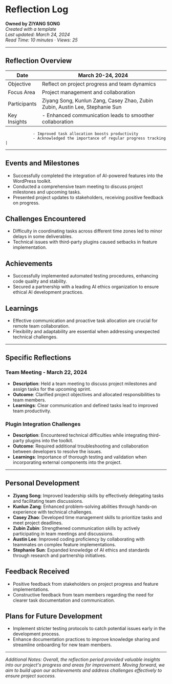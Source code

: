 # Reflection Log

**Owned by ZIYANG SONG**  
_Created with a template_  
_Last updated: March 24, 2024_  
_Read Time: 10 minutes_ · _Views: 25_

---

## Reflection Overview

| Date         | March 20-24, 2024 |
|--------------|-------------------|
| Objective    | Reflect on project progress and team dynamics |
| Focus Area   | Project management and collaboration |
| Participants | Ziyang Song, Kunlun Zang, Casey Zhao, Zubin Zubin, Austin Lee, Stephanie Sun |
| Key Insights | - Enhanced communication leads to smoother collaboration
                - Improved task allocation boosts productivity
                - Acknowledged the importance of regular progress tracking |

---

## Events and Milestones

- Successfully completed the integration of AI-powered features into the WordPress toolkit.
- Conducted a comprehensive team meeting to discuss project milestones and upcoming tasks.
- Presented project updates to stakeholders, receiving positive feedback on progress.

## Challenges Encountered

- Difficulty in coordinating tasks across different time zones led to minor delays in some deliverables.
- Technical issues with third-party plugins caused setbacks in feature implementation.

## Achievements

- Successfully implemented automated testing procedures, enhancing code quality and stability.
- Secured a partnership with a leading AI ethics organization to ensure ethical AI development practices.

## Learnings

- Effective communication and proactive task allocation are crucial for remote team collaboration.
- Flexibility and adaptability are essential when addressing unexpected technical challenges.

---

## Specific Reflections

### Team Meeting - March 22, 2024

- **Description**: Held a team meeting to discuss project milestones and assign tasks for the upcoming sprint.
- **Outcome**: Clarified project objectives and allocated responsibilities to team members.
- **Learnings**: Clear communication and defined tasks lead to improved team productivity.

### Plugin Integration Challenges

- **Description**: Encountered technical difficulties while integrating third-party plugins into the toolkit.
- **Outcome**: Required additional troubleshooting and collaboration between developers to resolve the issues.
- **Learnings**: Importance of thorough testing and validation when incorporating external components into the project.

---

## Personal Development

- **Ziyang Song**: Improved leadership skills by effectively delegating tasks and facilitating team discussions.
- **Kunlun Zang**: Enhanced problem-solving abilities through hands-on experience with technical challenges.
- **Casey Zhao**: Developed time management skills to prioritize tasks and meet project deadlines.
- **Zubin Zubin**: Strengthened communication skills by actively participating in team meetings and discussions.
- **Austin Lee**: Improved coding proficiency by collaborating with teammates on complex feature implementations.
- **Stephanie Sun**: Expanded knowledge of AI ethics and standards through research and partnership initiatives.

## Feedback Received

- Positive feedback from stakeholders on project progress and feature implementations.
- Constructive feedback from team members regarding the need for clearer task documentation and communication.

## Plans for Future Development

- Implement stricter testing protocols to catch potential issues early in the development process.
- Enhance documentation practices to improve knowledge sharing and streamline onboarding for new team members.

---

*Additional Notes: Overall, the reflection period provided valuable insights into our project's progress and areas for improvement. Moving forward, we aim to build upon our achievements and address challenges effectively to ensure project success.*
